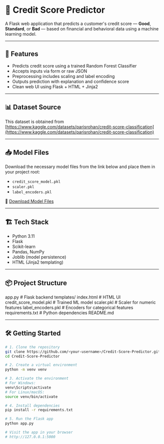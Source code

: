 # 🧠 Credit Score Predictor

A Flask web application that predicts a customer's credit score — **Good**, **Standard**, or **Bad** — based on financial and behavioral data using a machine learning model.

---

## 🚀 Features

- Predicts credit score using a trained Random Forest Classifier
- Accepts inputs via form or raw JSON
- Preprocessing includes scaling and label encoding
- Outputs prediction with explanation and confidence score
- Clean web UI using Flask + HTML + Jinja2

---

## 📊 Dataset Source

This dataset is obtained from [https://www.kaggle.com/datasets/parisrohan/credit-score-classification](https://www.kaggle.com/datasets/parisrohan/credit-score-classification)

---

## 📥 Model Files

Download the necessary model files from the link below and place them in your project root:

- `credit_score_model.pkl`
- `scaler.pkl`
- `label_encoders.pkl`

🔗 [Download Model Files](https://drive.google.com/drive/folders/1PIqq1qhPNSAO-xJcPHa2iOWdJhmA1iHK?usp=sharing)

---

## 🏗️ Tech Stack

- Python 3.11
- Flask
- Scikit-learn
- Pandas, NumPy
- Joblib (model persistence)
- HTML (Jinja2 templating)

---

## 📦 Project Structure
app.py # Flask backend
templates/
  index.html # HTML UI
credit_score_model.pkl # Trained ML model
scaler.pkl # Scaler for numeric features
label_encoders.pkl # Encoders for categorical features
requirements.txt # Python dependencies
README.md


---
## 🛠️ Getting Started

```bash
# 1. Clone the repository
git clone https://github.com/<your-username>/Credit-Score-Predictor.git
cd Credit-Score-Predictor

# 2. Create a virtual environment
python -m venv venv

# 3. Activate the environment
# For Windows:
venv\Scripts\activate
# For Linux/macOS:
source venv/bin/activate

# 4. Install dependencies
pip install -r requirements.txt

# 5. Run the Flask app
python app.py

# Visit the app in your browser
# http://127.0.0.1:5000

